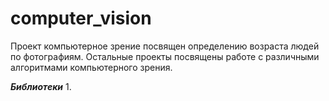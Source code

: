 # computer_vision

Проект компьютерное зрение посвящен определению возраста людей по фотографиям. Остальные проекты посвящены работе с различными алгоритмами компьютерного зрения.

***Библиотеки***
1. 
